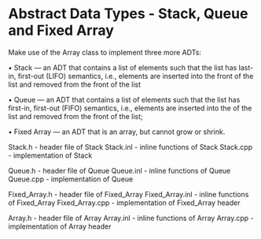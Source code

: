 # Abstract Data Types - Stack, Queue and Fixed Array

Make use of the Array class to implement three more ADTs:

• Stack — an ADT that contains a list of elements such that the list has last-in, first-out (LIFO)
semantics, i.e., elements are inserted into the front of the list and removed from the front of
the list

• Queue — an ADT that contains a list of elements such that the list has first-in, first-out (FIFO)
semantics, i.e., elements are inserted into the of the list and removed from the front of the list;

• Fixed Array — an ADT that is an array, but cannot grow or shrink.

Stack.h - header file of Stack
Stack.inl - inline functions of Stack
Stack.cpp - implementation of Stack

Queue.h - header file of Queue
Queue.inl - inline functions of Queue
Queue.cpp - implementation of Queue

Fixed_Array.h - header file of Fixed_Array
Fixed_Array.inl - inline functions of Fixed_Array
Fixed_Array.cpp - implementation of Fixed_Array header

Array.h - header file of Array
Array.inl - inline functions of Array
Array.cpp - implementation of Array header
